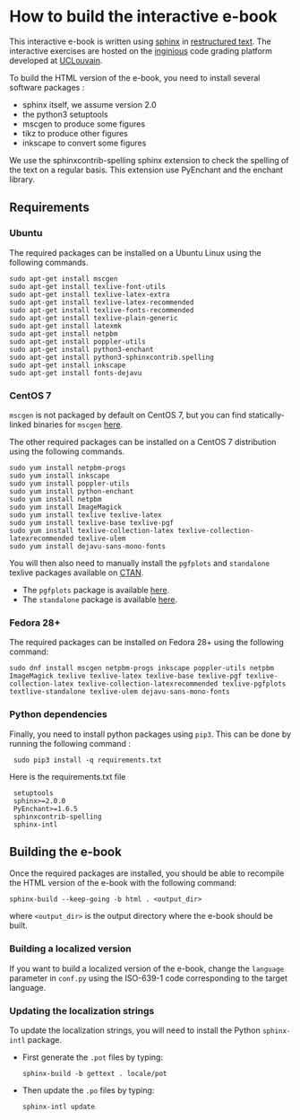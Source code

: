 
How to build the interactive e-book
===================================

This interactive e-book is written using [sphinx](https://www.sphinx-doc.org/en/master/) in [restructured text](https://www.sphinx-doc.org/en/master/usage/restructuredtext/index.html). The interactive exercises are hosted on the [inginious](https://www.inginious.org) code grading platform developed at [UCLouvain](https://www.uclouvain.be).

To build the HTML version of the e-book, you need to install several software packages :

 - sphinx itself, we assume version 2.0
 - the python3 setuptools
 - mscgen to produce some figures
 - tikz to produce other figures
 - inkscape to convert some figures

We use the sphinxcontrib-spelling sphinx extension to check the spelling of the text on a regular basis. This extension use PyEnchant and the enchant library.

## Requirements

### Ubuntu

The required packages can be installed on a Ubuntu Linux using the following commands.

```
sudo apt-get install mscgen
sudo apt-get install texlive-font-utils
sudo apt-get install texlive-latex-extra
sudo apt-get install texlive-latex-recommended
sudo apt-get install texlive-fonts-recommended
sudo apt-get install texlive-plain-generic
sudo apt-get install latexmk
sudo apt-get install netpbm
sudo apt-get install poppler-utils
sudo apt-get install python3-enchant
sudo apt-get install python3-sphinxcontrib.spelling
sudo apt-get install inkscape
sudo apt-get install fonts-dejavu
```

### CentOS 7

`mscgen` is not packaged by default on CentOS 7, but you can find statically-linked binaries for `mscgen` [here](http://www.mcternan.me.uk/mscgen/software/mscgen-static-0.20.tar.gz).

The other required packages can be installed on a CentOS 7 distribution using the following commands.

```
sudo yum install netpbm-progs
sudo yum install inkscape
sudo yum install poppler-utils
sudo yum install python-enchant
sudo yum install netpbm
sudo yum install ImageMagick
sudo yum install texlive texlive-latex
sudo yum install texlive-base texlive-pgf
sudo yum install texlive-collection-latex texlive-collection-latexrecommended texlive-ulem
sudo yum install dejavu-sans-mono-fonts
```

You will then also need to manually install the `pgfplots` and `standalone` texlive packages available on [CTAN](https://www.ctan.org).

* The `pgfplots` package is available [here](http://mirrors.ctan.org/install/graphics/pgf/contrib/pgfplots.tds.zip).
* The `standalone` package is available [here](http://mirrors.ctan.org/install/macros/latex/contrib/standalone.tds.zip).

### Fedora 28+

The required packages can be installed on Fedora 28+ using the following command:

```
sudo dnf install mscgen netpbm-progs inkscape poppler-utils netpbm ImageMagick texlive texlive-latex texlive-base texlive-pgf texlive-collection-latex texlive-collection-latexrecommended texlive-pgfplots textlive-standalone texlive-ulem dejavu-sans-mono-fonts
```

### Python dependencies

 Finally, you need to install python packages using `pip3`. This can be done by running the following command :

```
 sudo pip3 install -q requirements.txt

```
Here is the requirements.txt file

```
 setuptools
 sphinx>=2.0.0
 PyEnchant>=1.6.5
 sphinxcontrib-spelling
 sphinx-intl
```

## Building the e-book

Once the required packages are installed, you should be able to recompile the HTML version of the e-book with the following command:

```
sphinx-build --keep-going -b html . <output_dir>
```

where ``<output_dir>`` is the output directory where the e-book should be built.

### Building a localized version

If you want to build a localized version of the e-book, change the ``language`` parameter in ``conf.py`` using the ISO-639-1 code corresponding to the target language.

### Updating the localization strings

To update the localization strings, you will need to install the Python ``sphinx-intl`` package.

- First generate the ``.pot`` files by typing:
  ```
  sphinx-build -b gettext . locale/pot
  ```
- Then update the ``.po`` files by typing:
   ```
   sphinx-intl update
   ```
